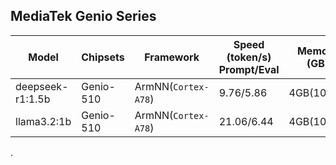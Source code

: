 ## MediaTek Genio Series
  
  | Model   |   Chipsets  |    Framework          |    Speed (token/s)<br>Prompt/Eval |   Memory (GB) |  Power (Watt) |     Temp (°C)    |
  |---------|-------------|-----------------------|---------------|---------------|---------------|------------------|
  | deepseek-r1:1.5b |  Genio-510 | ArmNN(`Cortex-A78`)   |   9.76/5.86      | 4GB(100%)    |               |                  |
  | llama3.2:1b      |  Genio-510 | ArmNN(`Cortex-A78`)   |   21.06/6.44     | 4GB(100%)    |               |                  |
. 

